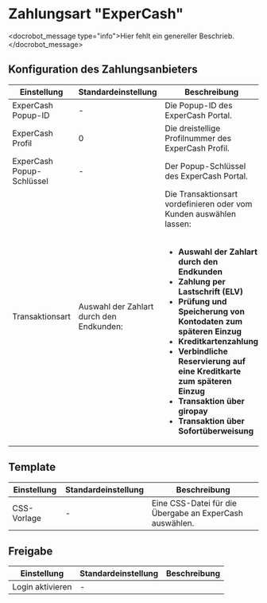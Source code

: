 # Zahlungsart "ExperCash"

<docrobot_message type="info">Hier fehlt ein genereller Beschrieb.</docrobot_message>

## Konfiguration des Zahlungsanbieters

<table>
	<thead>
		<tr>
			<th>Einstellung</th>
			<th>Standardeinstellung</th>
			<th>Beschreibung</th>
		</tr>
	</thead>
	<tbody>
		<tr>
			<td>ExperCash Popup-ID</td>
			<td>-</td>
			<td>Die Popup-ID des ExperCash Portal.</td>
		</tr>
		<tr>
			<td>ExperCash Profil</td>
			<td>0</td>
			<td>Die dreistellige Profilnummer des ExperCash Profil.</td>
		</tr>
		<tr>
			<td>ExperCash Popup-Schlüssel</td>
			<td>-</td>
			<td>Der Popup-Schlüssel des ExperCash Portal.</td>
		</tr>
		<tr>
			<td>Transaktionsart</td>
			<td>Auswahl der Zahlart durch den Endkunden:</td>
			<td>Die Transaktionsart vordefinieren oder vom Kunden auswählen lassen:<br><br>
			    <ul>
			        <li><strong>Auswahl der Zahlart durch den Endkunden</strong></l>
			        <li><strong>Zahlung per Lastschrift (ELV)</strong></li>
			        <li><strong>Prüfung und Speicherung von Kontodaten zum späteren Einzug</strong></li>
			        <li><strong>Kreditkartenzahlung</strong></li>
			        <li><strong>Verbindliche Reservierung auf eine Kreditkarte zum späteren Einzug</strong></li>
			        <li><strong>Transaktion über giropay</strong></li>
			        <li><strong>Transaktion über Sofortüberweisung</strong></li>
			    </ul>
			</td>
		</tr>
	</tbody>
</table>

## Template

<table>
	<thead>
		<tr>
			<th>Einstellung</th>
			<th>Standardeinstellung</th>
			<th>Beschreibung</th>
		</tr>
	</thead>
	<tbody>
        <tr>
            <td>CSS-Vorlage</td>
            <td>-</td>
            <td>Eine CSS-Datei für die Übergabe an ExperCash auswählen.</td>
        </tr>
	</tbody>
</table>

## Freigabe

<table>
	<thead>
		<tr>
			<th>Einstellung</th>
			<th>Standardeinstellung</th>
			<th>Beschreibung</th>
		</tr>
	</thead>
	<tbody>
        <tr>
            <td>Login aktivieren</td>
            <td>-</td>
            <td></td>
        </tr>
	</tbody>
</table>